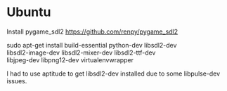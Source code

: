 # Ubuntu

Install pygame_sdl2 https://github.com/renpy/pygame_sdl2

sudo apt-get install build-essential python-dev libsdl2-dev \
    libsdl2-image-dev libsdl2-mixer-dev libsdl2-ttf-dev \
    libjpeg-dev libpng12-dev virtualenvwrapper

I had to use aptitude to get libsdl2-dev installed due to some libpulse-dev issues.
